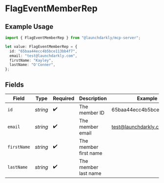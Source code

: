 # FlagEventMemberRep

## Example Usage

```typescript
import { FlagEventMemberRep } from "@launchdarkly/mcp-server";

let value: FlagEventMemberRep = {
  id: "65baa44ecc4b5bce113bb4f7",
  email: "test@launchdarkly.com",
  firstName: "Kayley",
  lastName: "O'Conner",
};
```

## Fields

| Field                    | Type                     | Required                 | Description              | Example                  |
| ------------------------ | ------------------------ | ------------------------ | ------------------------ | ------------------------ |
| `id`                     | *string*                 | :heavy_check_mark:       | The member ID            | 65baa44ecc4b5bce113bb4f7 |
| `email`                  | *string*                 | :heavy_check_mark:       | The member email         | test@launchdarkly.com    |
| `firstName`              | *string*                 | :heavy_check_mark:       | The member first name    |                          |
| `lastName`               | *string*                 | :heavy_check_mark:       | The member last name     |                          |